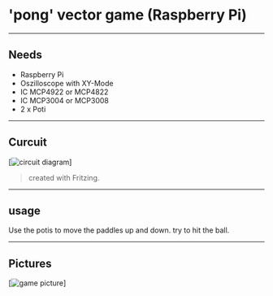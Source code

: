 # 'pong' vector game (Raspberry Pi)

----
## Needs
- Raspberry Pi
- Oszilloscope with XY-Mode
- IC MCP4922 or MCP4822
- IC MCP3004 or MCP3008 
- 2 x Poti

----
## Curcuit

[![circuit diagram](https://github.com/mstroh76/Vector-Pong/Vector_Display_Schaltplan.png)]

> created with Fritzing.

----
## usage
Use the potis to move the paddles up and down. try to hit the ball. 

----
## Pictures
[![game picture](https://github.com/mstroh76/Vector-Pong/Pong.jpg)]
